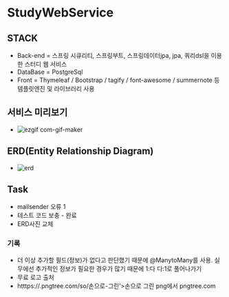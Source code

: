 # StudyWebService
## STACK
- Back-end = 스프링 시큐리티, 스프링부트, 스프링데이터jpa, jpa, 쿼리dsl을 이용한 스터디 웹 서비스
- DataBase = PostgreSql 
- Front = Thymeleaf / Bootstrap / tagify / font-awesome / summernote 등 템플릿엔진 및 라이브러리 사용

## 서비스 미리보기
- ![ezgif com-gif-maker](https://user-images.githubusercontent.com/62214428/97904717-3ced3800-1d84-11eb-8576-148625c0477a.gif)

## ERD(Entity Relationship Diagram)
- ![erd](https://user-images.githubusercontent.com/62214428/98022992-aaaf6780-1e49-11eb-9ebf-733222f4855c.jpg)


## Task
- mailsender 오류 1 
- 테스트 코드 보충   - 완료
- ERD사진 교체















### 기록
- 더 이상 추가할 필드(정보)가 없다고 판단했기 때문에 @ManytoMany를 사용. 실무에선 추가적인 정보가 필요한 경우가 많기 때문에 1:다 다:1로 풀어나가기 
- 무료 로고 출처 
- htttps://.pngtree.com/so/손으로-그린'>손으로 그린 png에서 pngtree.com
